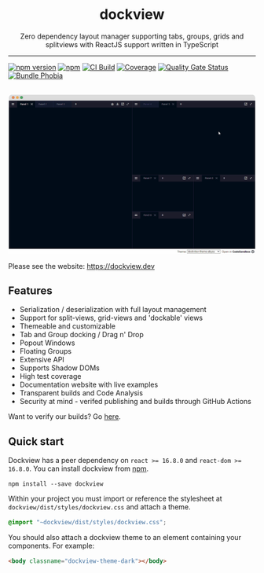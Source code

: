 <div align="center">
<h1>dockview</h1>

<p>Zero dependency layout manager supporting tabs, groups, grids and splitviews with ReactJS support written in TypeScript</p>

</div>

---

[![npm version](https://badge.fury.io/js/dockview.svg)](https://www.npmjs.com/package/dockview)
[![npm](https://img.shields.io/npm/dm/dockview)](https://www.npmjs.com/package/dockview)
[![CI Build](https://github.com/mathuo/dockview/workflows/CI/badge.svg)](https://github.com/mathuo/dockview/actions?query=workflow%3ACI)
[![Coverage](https://sonarcloud.io/api/project_badges/measure?project=mathuo_dockview&metric=coverage)](https://sonarcloud.io/summary/overall?id=mathuo_dockview)
[![Quality Gate Status](https://sonarcloud.io/api/project_badges/measure?project=mathuo_dockview&metric=alert_status)](https://sonarcloud.io/summary/overall?id=mathuo_dockview)
[![Bundle Phobia](https://badgen.net/bundlephobia/minzip/dockview)](https://bundlephobia.com/result?p=dockview)

##

![](https://github.com/mathuo/dockview/blob/HEAD/packages/docs/static/img/splashscreen.gif?raw=true)

Please see the website: https://dockview.dev

## Features

- Serialization / deserialization with full layout management
- Support for split-views, grid-views and 'dockable' views
- Themeable and customizable
- Tab and Group docking / Drag n' Drop
- Popout Windows
- Floating Groups
- Extensive API
- Supports Shadow DOMs
- High test coverage
- Documentation website with live examples
- Transparent builds and Code Analysis
- Security at mind - verifed publishing and builds through GitHub Actions

Want to verify our builds? Go [here](https://www.npmjs.com/package/dockview#Provenance).

## Quick start

Dockview has a peer dependency on `react >= 16.8.0` and `react-dom >= 16.8.0`. You can install dockview from [npm](https://www.npmjs.com/package/dockview).

```
npm install --save dockview
```

Within your project you must import or reference the stylesheet at `dockview/dist/styles/dockview.css` and attach a theme.

```css
@import "~dockview/dist/styles/dockview.css";
```

You should also attach a dockview theme to an element containing your components. For example:

```html
<body classname="dockview-theme-dark"></body>
```
